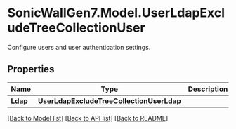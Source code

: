 # SonicWallGen7.Model.UserLdapExcludeTreeCollectionUser
Configure users and user authentication settings.

## Properties

Name | Type | Description | Notes
------------ | ------------- | ------------- | -------------
**Ldap** | [**UserLdapExcludeTreeCollectionUserLdap**](UserLdapExcludeTreeCollectionUserLdap.md) |  | [optional] 

[[Back to Model list]](../README.md#documentation-for-models) [[Back to API list]](../README.md#documentation-for-api-endpoints) [[Back to README]](../README.md)

